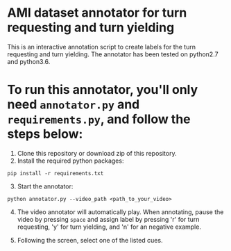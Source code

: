 # AMI dataset annotator for turn requesting and turn yielding
This is an interactive annotation script to create labels for the turn requesting and turn yielding. The annotator has been tested on python2.7 and python3.6.
# To run this annotator, you'll only need `annotator.py` and `requirements.py`, and follow the steps below: 
1. Clone this repository or download zip of this repository.
2. Install the required python packages:
```
pip install -r requirements.txt 
```
3. Start the annotator:
```
python annotator.py --video_path <path_to_your_video>
```

4. The video annotator will automatically play. When annotating, pause the video by pressing ``space`` and assign label by pressing 'r' for turn requesting, 'y' for turn yielding, and 'n' for an negative example.

5. Following the screen, select one of the listed cues.

